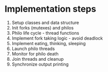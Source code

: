 # Implementation steps
1. Setup classes and data structure
2. Init forks (mutexes) and philos
3. Philo life cycle - thread functions
4. Implement fork taking logic - avoid deadlock
5. Implement eating, thinking, sleeping
6. Launch philo threads
7. Monitor for philo death
8. Join threads and cleanup
9. Synchronize output printing
